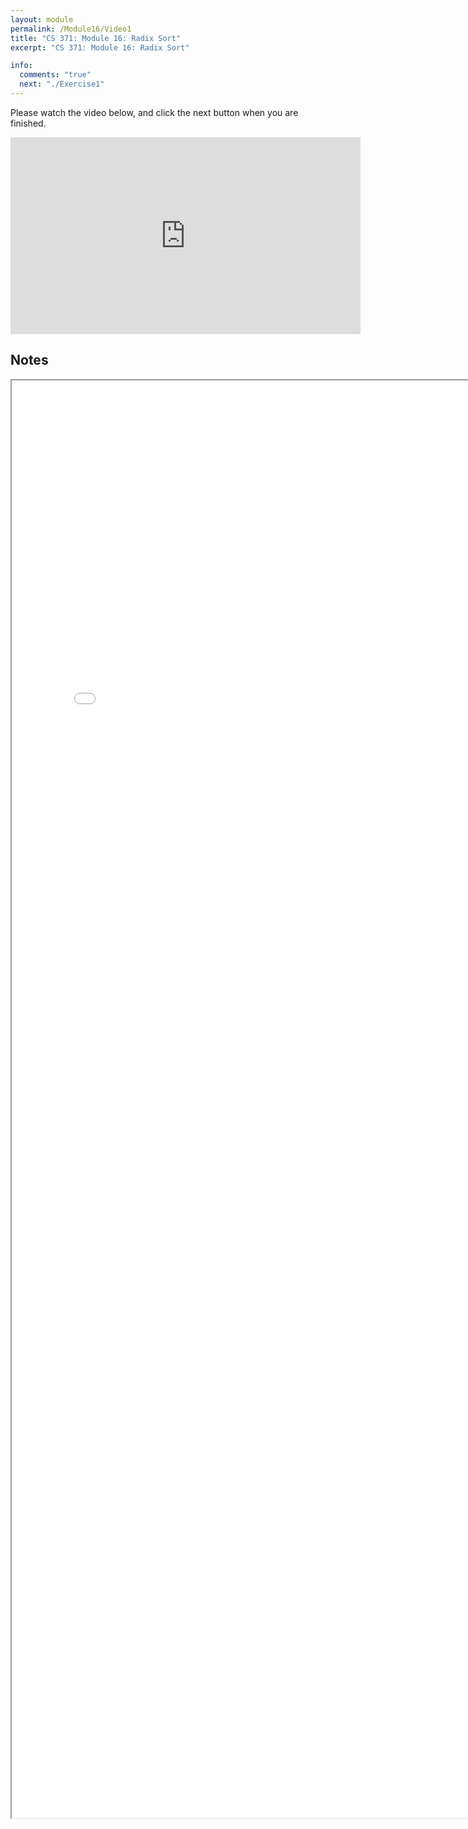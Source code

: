 ```yaml
---
layout: module
permalink: /Module16/Video1
title: "CS 371: Module 16: Radix Sort"
excerpt: "CS 371: Module 16: Radix Sort"

info:
  comments: "true"
  next: "./Exercise1"
---
```


<p>
Please watch the video below, and click the next button when you are finished.
</p>

<iframe width="560" height="315" src="https://www.youtube.com/embed/SZt6TWHyO7k" title="YouTube video player" frameborder="0" allow="accelerometer; autoplay; clipboard-write; encrypted-media; gyroscope; picture-in-picture" allowfullscreen></iframe>

<h2>Notes</h2>

<iframe src = "../images/Module16/RadixSort.html" width="800" height="2300">